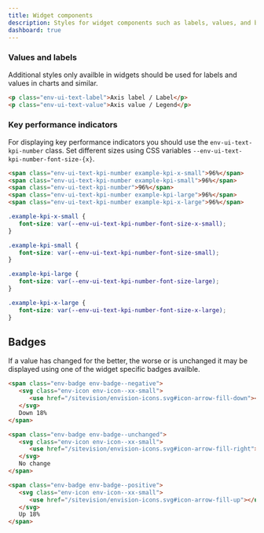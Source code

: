 ```yaml
---
title: Widget components
description: Styles for widget components such as labels, values, and badges.
dashboard: true
---
```


### Values and labels

Additional styles only availble in widgets should be used for labels and values in charts and similar.

```html
<p class="env-ui-text-label">Axis label / Label</p>
<p class="env-ui-text-value">Axis value / Legend</p>
```

### Key performance indicators

For displaying key performance indicators you should use the `env-ui-text-kpi-number` class.
Set different sizes using CSS variables `--env-ui-text-kpi-number-font-size-{x}`.

```html
<span class="env-ui-text-kpi-number example-kpi-x-small">96%</span>
<span class="env-ui-text-kpi-number example-kpi-small">96%</span>
<span class="env-ui-text-kpi-number">96%</span>
<span class="env-ui-text-kpi-number example-kpi-large">96%</span>
<span class="env-ui-text-kpi-number example-kpi-x-large">96%</span>
```

```css
.example-kpi-x-small {
   font-size: var(--env-ui-text-kpi-number-font-size-x-small);
}

.example-kpi-small {
   font-size: var(--env-ui-text-kpi-number-font-size-small);
}

.example-kpi-large {
   font-size: var(--env-ui-text-kpi-number-font-size-large);
}

.example-kpi-x-large {
   font-size: var(--env-ui-text-kpi-number-font-size-x-large);
}
```

## Badges

If a value has changed for the better, the worse or is unchanged it may be displayed using one of the
widget specific badges availble.

```html
<span class="env-badge env-badge--negative">
   <svg class="env-icon env-icon--xx-small">
      <use href="/sitevision/envision-icons.svg#icon-arrow-fill-down"></use>
   </svg>
   Down 18%
</span>

<span class="env-badge env-badge--unchanged">
   <svg class="env-icon env-icon--xx-small">
      <use href="/sitevision/envision-icons.svg#icon-arrow-fill-right"></use>
   </svg>
   No change
</span>

<span class="env-badge env-badge--positive">
   <svg class="env-icon env-icon--xx-small">
      <use href="/sitevision/envision-icons.svg#icon-arrow-fill-up"></use>
   </svg>
   Up 18%
</span>
```
